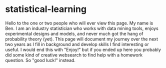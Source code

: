 # statistical-learning
Hello to the one or two people who will ever view this page. My name is Ben. I am an industry statistician who works with data mining tools, enjoys experimental designs and models, and never much got the hang of probability theory (yet). This page will document my journey over the next two years as I fill in background and develop skills I find interesting or useful. I would end this with "Enjoy!" but if you ended up here you probably did some kind of creative websearch to find help with a homework question. So "good luck!" instead.
